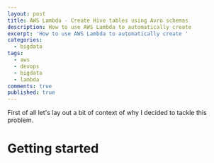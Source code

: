 ```yaml
---
layout: post
title: AWS Lambda - Create Hive tables using Avro schemas
description: How to use AWS Lambda to automatically create
excerpt: 'How to use AWS Lambda to automatically create '
categories:
  - bigdata
tags:
  - aws
  - devops
  - bigdata
  - lambda
comments: true
published: true
---
```


First of all let's lay out a bit of context of why I decided to tackle this problem.


# Getting started
